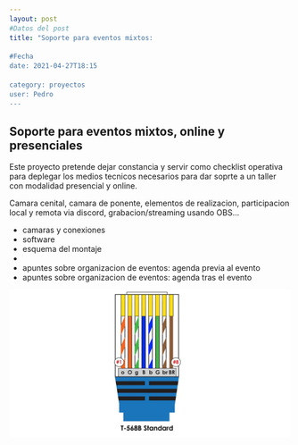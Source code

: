 ```yaml
---
layout: post
#Datos del post
title: "Soporte para eventos mixtos:

#Fecha
date: 2021-04-27T18:15

category: proyectos
user: Pedro
---
```


## Soporte para eventos mixtos, online y presenciales

Este proyecto pretende dejar constancia y servir como checklist operativa para deplegar los medios tecnicos necesarios para dar soprte a un taller con modalidad presencial y online.

Camara cenital, camara de ponente, elementos de realizacion, participacion local y remota via discord, grabacion/streaming usando OBS...

<ul>
<li>camaras y conexiones </li>
<li>software  </li>
<li>esquema del montaje<li>
<li>apuntes sobre organizacion de eventos: agenda previa al evento</li>
<li>apuntes sobre organizacion de eventos: agenda tras el evento</li>


</ul>

<img src="recursos/varios/Diagram_Alarm-Daisychain-T568BCrimp.jpg">
